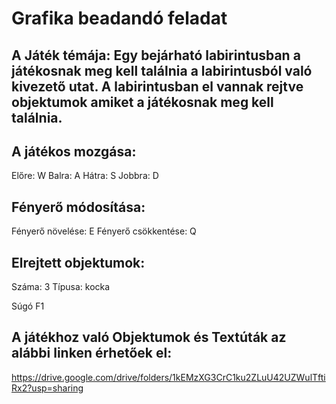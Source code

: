 # Grafika beadandó feladat

## A Játék témája: Egy bejárható labirintusban a játékosnak meg kell találnia a labirintusból való kivezető utat. A labirintusban el vannak rejtve objektumok amiket a játékosnak meg kell találnia.

## A játékos mozgása:
  Előre: W
  Balra: A
  Hátra: S
  Jobbra: D
  
## Fényerő módosítása:
  Fényerő növelése: E
  Fényerő csökkentése: Q
  
## Elrejtett objektumok:
  Száma: 3
  Típusa: kocka

Súgó F1

## A játékhoz való Objektumok és Textúták az alábbi linken érhetőek el:

https://drive.google.com/drive/folders/1kEMzXG3CrC1ku2ZLuU42UZWulTftiRx2?usp=sharing
